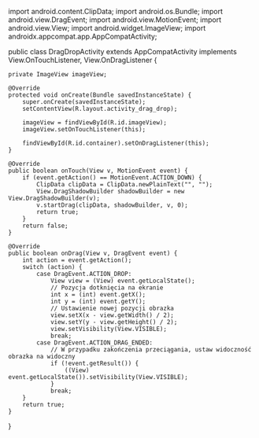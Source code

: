 import android.content.ClipData;
import android.os.Bundle;
import android.view.DragEvent;
import android.view.MotionEvent;
import android.view.View;
import android.widget.ImageView;
import androidx.appcompat.app.AppCompatActivity;

public class DragDropActivity extends AppCompatActivity implements View.OnTouchListener, View.OnDragListener {

    private ImageView imageView;

    @Override
    protected void onCreate(Bundle savedInstanceState) {
        super.onCreate(savedInstanceState);
        setContentView(R.layout.activity_drag_drop);

        imageView = findViewById(R.id.imageView);
        imageView.setOnTouchListener(this);

        findViewById(R.id.container).setOnDragListener(this);
    }

    @Override
    public boolean onTouch(View v, MotionEvent event) {
        if (event.getAction() == MotionEvent.ACTION_DOWN) {
            ClipData clipData = ClipData.newPlainText("", "");
            View.DragShadowBuilder shadowBuilder = new View.DragShadowBuilder(v);
            v.startDrag(clipData, shadowBuilder, v, 0);
            return true;
        }
        return false;
    }

    @Override
    public boolean onDrag(View v, DragEvent event) {
        int action = event.getAction();
        switch (action) {
            case DragEvent.ACTION_DROP:
                View view = (View) event.getLocalState();
                // Pozycja dotknięcia na ekranie
                int x = (int) event.getX();
                int y = (int) event.getY();
                // Ustawienie nowej pozycji obrazka
                view.setX(x - view.getWidth() / 2);
                view.setY(y - view.getHeight() / 2);
                view.setVisibility(View.VISIBLE);
                break;
            case DragEvent.ACTION_DRAG_ENDED:
                // W przypadku zakończenia przeciągania, ustaw widoczność obrazka na widoczny
                if (!event.getResult()) {
                    ((View) event.getLocalState()).setVisibility(View.VISIBLE);
                }
                break;
        }
        return true;
    }
}
